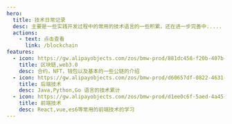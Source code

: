 ```yaml
---
hero:
  title: 技术日常记录
  desc: 主要是一些实践开发过程中的常用的技术语言的一些积累，还在进一步完善中.....
  actions:
    - text: 点击查看
      link: /blockchain
features:
  - icon: https://gw.alipayobjects.com/zos/bmw-prod/881dc458-f20b-407b-947a-95104b5ec82b/k79dm8ih_w144_h144.png
    title: 区块链,web3.0
    desc: 合约，NFT，钱包以及基本的一些公链的介绍
  - icon: https://gw.alipayobjects.com/zos/bmw-prod/d60657df-0822-4631-9d7c-e7a869c2f21c/k79dmz3q_w126_h126.png
    title: 后端技术
    desc: Java,Python,Go 语言的技术累计
  - icon: https://gw.alipayobjects.com/zos/bmw-prod/d1ee0c6f-5aed-4a45-a507-339a4bfe076c/k7bjsocq_w144_h144.png
    title: 前端技术
    desc: React,vue,es6等常用的前端技术的学习
---
```

